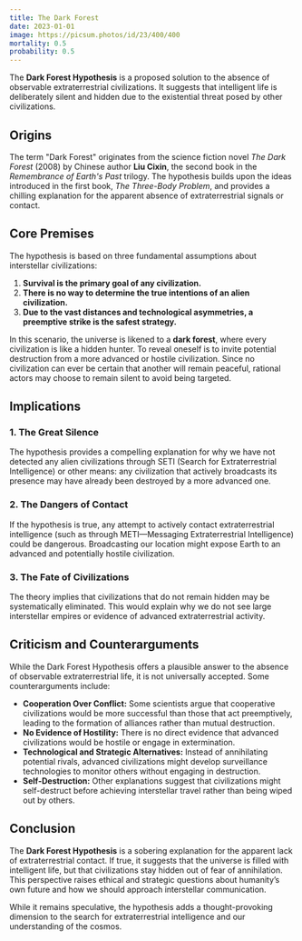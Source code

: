 ```yaml
---
title: The Dark Forest
date: 2023-01-01
image: https://picsum.photos/id/23/400/400
mortality: 0.5
probability: 0.5
---
```


The **Dark Forest Hypothesis** is a proposed solution to the absence of observable extraterrestrial civilizations. It suggests that intelligent life is deliberately silent and hidden due to the existential threat posed by other civilizations.

## Origins

The term "Dark Forest" originates from the science fiction novel _The Dark Forest_ (2008) by Chinese author **Liu Cixin**, the second book in the _Remembrance of Earth's Past_ trilogy. The hypothesis builds upon the ideas introduced in the first book, _The Three-Body Problem_, and provides a chilling explanation for the apparent absence of extraterrestrial signals or contact.

## Core Premises

The hypothesis is based on three fundamental assumptions about interstellar civilizations:

1. **Survival is the primary goal of any civilization.**
2. **There is no way to determine the true intentions of an alien civilization.**
3. **Due to the vast distances and technological asymmetries, a preemptive strike is the safest strategy.**

In this scenario, the universe is likened to a **dark forest**, where every civilization is like a hidden hunter. To reveal oneself is to invite potential destruction from a more advanced or hostile civilization. Since no civilization can ever be certain that another will remain peaceful, rational actors may choose to remain silent to avoid being targeted.

## Implications

### 1. **The Great Silence**

The hypothesis provides a compelling explanation for why we have not detected any alien civilizations through SETI (Search for Extraterrestrial Intelligence) or other means: any civilization that actively broadcasts its presence may have already been destroyed by a more advanced one.

### 2. **The Dangers of Contact**

If the hypothesis is true, any attempt to actively contact extraterrestrial intelligence (such as through METI—Messaging Extraterrestrial Intelligence) could be dangerous. Broadcasting our location might expose Earth to an advanced and potentially hostile civilization.

### 3. **The Fate of Civilizations**

The theory implies that civilizations that do not remain hidden may be systematically eliminated. This would explain why we do not see large interstellar empires or evidence of advanced extraterrestrial activity.

## Criticism and Counterarguments

While the Dark Forest Hypothesis offers a plausible answer to the absence of observable extraterrestrial life, it is not universally accepted. Some counterarguments include:

- **Cooperation Over Conflict:** Some scientists argue that cooperative civilizations would be more successful than those that act preemptively, leading to the formation of alliances rather than mutual destruction.
- **No Evidence of Hostility:** There is no direct evidence that advanced civilizations would be hostile or engage in extermination.
- **Technological and Strategic Alternatives:** Instead of annihilating potential rivals, advanced civilizations might develop surveillance technologies to monitor others without engaging in destruction.
- **Self-Destruction:** Other explanations suggest that civilizations might self-destruct before achieving interstellar travel rather than being wiped out by others.

## Conclusion

The **Dark Forest Hypothesis** is a sobering explanation for the apparent lack of extraterrestrial contact. If true, it suggests that the universe is filled with intelligent life, but that civilizations stay hidden out of fear of annihilation. This perspective raises ethical and strategic questions about humanity’s own future and how we should approach interstellar communication.

While it remains speculative, the hypothesis adds a thought-provoking dimension to the search for extraterrestrial intelligence and our understanding of the cosmos.
